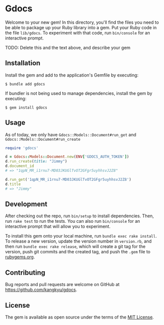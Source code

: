 # Gdocs

Welcome to your new gem! In this directory, you'll find the files you need to be able to package up your Ruby library into a gem. Put your Ruby code in the file `lib/gdocs`. To experiment with that code, run `bin/console` for an interactive prompt.

TODO: Delete this and the text above, and describe your gem

## Installation

Install the gem and add to the application's Gemfile by executing:

    $ bundle add gdocs

If bundler is not being used to manage dependencies, install the gem by executing:

    $ gem install gdocs

## Usage

As of today, we only have `Gdocs::Models::Document#run_get` and `Gdocs::Models::Document#run_create`
```rb
require 'gdocs'

d = Gdocs::Models::Document.new(ENV['GDOCS_AUTH_TOKEN'])
d.run_create(title: "Jimmy")
d.document_id
# => "1qpN_MR_i1rnu7-MD03JKUGlTvOT2GFgr5uyhhsvJ2Z8"

d.run_get('1qpN_MR_i1rnu7-MD03JKUGlTvOT2GFgr5uyhhsvJ2Z8')
d.title
# => "Jimmy"
```

## Development

After checking out the repo, run `bin/setup` to install dependencies. Then, run `rake test` to run the tests. You can also run `bin/console` for an interactive prompt that will allow you to experiment.

To install this gem onto your local machine, run `bundle exec rake install`. To release a new version, update the version number in `version.rb`, and then run `bundle exec rake release`, which will create a git tag for the version, push git commits and the created tag, and push the `.gem` file to [rubygems.org](https://rubygems.org).

## Contributing

Bug reports and pull requests are welcome on GitHub at https://github.com/kangkyu/gdocs.

## License

The gem is available as open source under the terms of the [MIT License](https://opensource.org/licenses/MIT).
